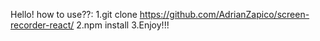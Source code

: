 Hello!
how to use??:
1.git clone https://github.com/AdrianZapico/screen-recorder-react/
2.npm install
3.Enjoy!!!
